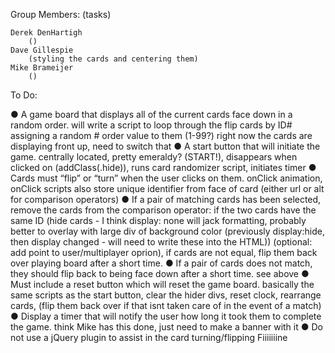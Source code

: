 Group Members:
    (tasks)

    Derek DenHartigh
        ()
    Dave Gillespie
        (styling the cards and centering them)
    Mike Brameijer
        ()

To Do:

● A game board that displays all of the current cards face down in a random order.
    will write a script to loop through the flip cards by ID# assigning a random # order value to them (1-99?)
    right now the cards are displaying front up, need to switch that
● A start button that will initiate the game.
    centrally located, pretty emeraldy? (START!), disappears when clicked on (addClass(.hide)), runs card randomizer script, initiates timer
● Cards must “flip” or “turn” when the user clicks on them.
    onClick animation, onClick scripts also store unique identifier from face of card (either url or alt for comparison operators)
● If a pair of matching cards has been selected, remove the cards from the
    comparison operator: if the two cards have the same ID (hide cards - I think display: none will jack formatting, probably better to overlay with large div of background color (previously display:hide, then display changed - will need to write these into the HTML)) (optional: add point to user/multiplayer oprion), if cards are not equal, flip them back over playing board after a short time.
● If a pair of cards does not match, they should flip back to being face down
after a short time.
    see above
● Must include a reset button which will reset the game board.
    basically the same scripts as the start button, clear the hider divs, reset clock, rearrange cards, (flip them back over if that isnt taken care of in the event of a match)
● Display a timer that will notify the user how long it took them to complete
the game.
    think Mike has this done, just need to make a banner with it
● Do not use a jQuery plugin to assist in the card turning/flipping
    Fiiiiiiine